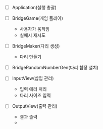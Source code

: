 - [ ] Application(실행 총괄)

- [ ] BridgeGame(게임 플레이)
   - 사용자가 움직임
   - 실패시 재시도
- [ ] BridgeMaker(다리 생성)
    - 다리 만들기
- [ ] BridgeRandomNumberGen(다리 함정 설치)

- [ ] InputView(삽입 관리)

    - 입력 에러 처리
    - 다리 사이즈 입력
- [ ] OutputView(출력 관리)
    - 결과 출력
    - 


 